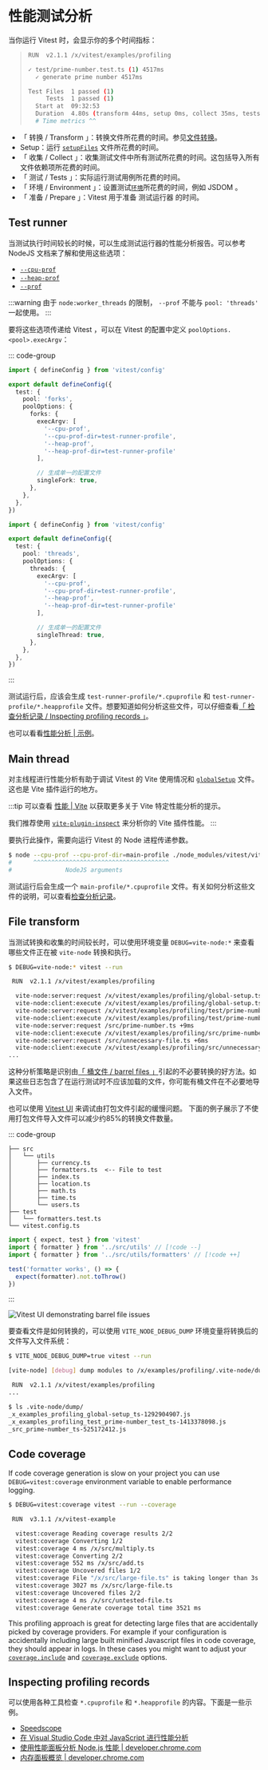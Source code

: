 # 性能测试分析

当你运行 Vitest 时，会显示你的多个时间指标：

> ```bash
> RUN  v2.1.1 /x/vitest/examples/profiling
>
> ✓ test/prime-number.test.ts (1) 4517ms
>   ✓ generate prime number 4517ms
>
> Test Files  1 passed (1)
>      Tests  1 passed (1)
>   Start at  09:32:53
>   Duration  4.80s (transform 44ms, setup 0ms, collect 35ms, tests 4.52s, environment 0ms, prepare 81ms)
>   # Time metrics ^^
> ```

- 「 转换 / Transform 」：转换文件所花费的时间。参见[文件转换](#file-transform)。
- Setup：运行 [`setupFiles`](/config/#setupfiles) 文件所花费的时间。
- 「 收集 / Collect 」：收集测试文件中所有测试所花费的时间。这包括导入所有文件依赖项所花费的时间。
- 「 测试 / Tests 」：实际运行测试用例所花费的时间。
- 「 环境 / Environment 」：设置测试[`环境`](/config/#environment)所花费的时间，例如 JSDOM 。
- 「 准备 / Prepare 」：Vitest 用于准备 测试运行器 的时间。

## Test runner

当测试执行时间较长的时候，可以生成测试运行器的性能分析报告。可以参考 NodeJS 文档来了解和使用这些选项：

- [`--cpu-prof`](https://nodejs.org/api/cli.html#--cpu-prof)
- [`--heap-prof`](https://nodejs.org/api/cli.html#--heap-prof)
- [`--prof`](https://nodejs.org/api/cli.html#--prof)

:::warning
由于 `node:worker_threads` 的限制， `--prof` 不能与 `pool: 'threads'` 一起使用。
:::

要将这些选项传递给 Vitest ，可以在 Vitest 的配置中定义 `poolOptions.<pool>.execArgv`：

::: code-group
```ts [Forks]
import { defineConfig } from 'vitest/config'

export default defineConfig({
  test: {
    pool: 'forks',
    poolOptions: {
      forks: {
        execArgv: [
          '--cpu-prof',
          '--cpu-prof-dir=test-runner-profile',
          '--heap-prof',
          '--heap-prof-dir=test-runner-profile'
        ],

        // 生成单一的配置文件
        singleFork: true,
      },
    },
  },
})
```
```ts [Threads]
import { defineConfig } from 'vitest/config'

export default defineConfig({
  test: {
    pool: 'threads',
    poolOptions: {
      threads: {
        execArgv: [
          '--cpu-prof',
          '--cpu-prof-dir=test-runner-profile',
          '--heap-prof',
          '--heap-prof-dir=test-runner-profile'
        ],

        // 生成单一的配置文件
        singleThread: true,
      },
    },
  },
})
```
:::

测试运行后，应该会生成 `test-runner-profile/*.cpuprofile` 和 `test-runner-profile/*.heapprofile` 文件。想要知道如何分析这些文件，可以仔细查看[「 检查分析记录 / Inspecting profiling records 」](#inspecting-profiling-records)。

也可以看看[性能分析 | 示例](https://github.com/vitest-dev/vitest/tree/main/examples/profiling)。

## Main thread

对主线程进行性能分析有助于调试 Vitest 的 Vite 使用情况和 [`globalSetup`](/config/#globalsetup) 文件。
这也是 Vite 插件运行的地方。

:::tip
可以查看 [性能 | Vite](https://cn.vitejs.dev/guide/performance) 以获取更多关于 Vite 特定性能分析的提示。

我们推荐使用 [`vite-plugin-inspect`](https://github.com/antfu-collective/vite-plugin-inspect) 来分析你的 Vite 插件性能。
:::

要执行此操作，需要向运行 Vitest 的 Node 进程传递参数。

```bash
$ node --cpu-prof --cpu-prof-dir=main-profile ./node_modules/vitest/vitest.mjs --run
#      ^^^^^^^^^^^^^^^^^^^^^^^^^^^^^^^^^^^^^^                                  ^^^^^
#               NodeJS arguments                                           Vitest arguments
```

测试运行后会生成一个 `main-profile/*.cpuprofile` 文件。有关如何分析这些文件的说明，可以查看[检查分析记录](#inspecting-profiling-records)。

## File transform

当测试转换和收集的时间较长时，可以使用环境变量 `DEBUG=vite-node:*` 来查看哪些文件正在被 `vite-node` 转换和执行。

```bash
$ DEBUG=vite-node:* vitest --run

 RUN  v2.1.1 /x/vitest/examples/profiling

  vite-node:server:request /x/vitest/examples/profiling/global-setup.ts +0ms
  vite-node:client:execute /x/vitest/examples/profiling/global-setup.ts +0ms
  vite-node:server:request /x/vitest/examples/profiling/test/prime-number.test.ts +45ms
  vite-node:client:execute /x/vitest/examples/profiling/test/prime-number.test.ts +26ms
  vite-node:server:request /src/prime-number.ts +9ms
  vite-node:client:execute /x/vitest/examples/profiling/src/prime-number.ts +9ms
  vite-node:server:request /src/unnecessary-file.ts +6ms
  vite-node:client:execute /x/vitest/examples/profiling/src/unnecessary-file.ts +4ms
...
```

这种分析策略是识别由[「 桶文件 / barrel files 」](https://cn.vitejs.dev/guide/performance#avoid-barrel-files)引起的不必要转换的好方法。如果这些日志包含了在运行测试时不应该加载的文件，你可能有桶文件在不必要地导入文件。

也可以使用 [Vitest UI](/guide/ui) 来调试由打包文件引起的缓慢问题。
下面的例子展示了不使用打包文件导入文件可以减少约85%的转换文件数量。

::: code-group
``` [File tree]
├── src
│   └── utils
│       ├── currency.ts
│       ├── formatters.ts  <-- File to test
│       ├── index.ts
│       ├── location.ts
│       ├── math.ts
│       ├── time.ts
│       └── users.ts
├── test
│   └── formatters.test.ts
└── vitest.config.ts
```
```ts [example.test.ts]
import { expect, test } from 'vitest'
import { formatter } from '../src/utils' // [!code --]
import { formatter } from '../src/utils/formatters' // [!code ++]

test('formatter works', () => {
  expect(formatter).not.toThrow()
})
```
:::

<img src="/module-graph-barrel-file.png" alt="Vitest UI demonstrating barrel file issues" />

要查看文件是如何转换的，可以使用 `VITE_NODE_DEBUG_DUMP` 环境变量将转换后的文件写入文件系统：

```bash
$ VITE_NODE_DEBUG_DUMP=true vitest --run

[vite-node] [debug] dump modules to /x/examples/profiling/.vite-node/dump

 RUN  v2.1.1 /x/vitest/examples/profiling
...

$ ls .vite-node/dump/
_x_examples_profiling_global-setup_ts-1292904907.js
_x_examples_profiling_test_prime-number_test_ts-1413378098.js
_src_prime-number_ts-525172412.js
```

## Code coverage

If code coverage generation is slow on your project you can use `DEBUG=vitest:coverage` environment variable to enable performance logging.

```bash
$ DEBUG=vitest:coverage vitest --run --coverage

 RUN  v3.1.1 /x/vitest-example

  vitest:coverage Reading coverage results 2/2
  vitest:coverage Converting 1/2
  vitest:coverage 4 ms /x/src/multiply.ts
  vitest:coverage Converting 2/2
  vitest:coverage 552 ms /x/src/add.ts
  vitest:coverage Uncovered files 1/2
  vitest:coverage File "/x/src/large-file.ts" is taking longer than 3s # [!code error]
  vitest:coverage 3027 ms /x/src/large-file.ts
  vitest:coverage Uncovered files 2/2
  vitest:coverage 4 ms /x/src/untested-file.ts
  vitest:coverage Generate coverage total time 3521 ms
```

This profiling approach is great for detecting large files that are accidentally picked by coverage providers.
For example if your configuration is accidentally including large built minified Javascript files in code coverage, they should appear in logs.
In these cases you might want to adjust your [`coverage.include`](/config/#coverage-include) and [`coverage.exclude`](/config/#coverage-exclude) options.

## Inspecting profiling records

可以使用各种工具检查 `*.cpuprofile` 和 `*.heapprofile` 的内容。下面是一些示例。

- [Speedscope](https://www.speedscope.app/)
- [在 Visual Studio Code 中对 JavaScript 进行性能分析](https://code.visualstudio.com/docs/nodejs/profiling#_analyzing-a-profile)
- [使用性能面板分析 Node.js 性能 | developer.chrome.com](https://developer.chrome.com/docs/devtools/performance/nodejs#analyze)
- [内存面板概览 | developer.chrome.com](https://developer.chrome.com/docs/devtools/memory-problems/heap-snapshots#view_snapshots)
